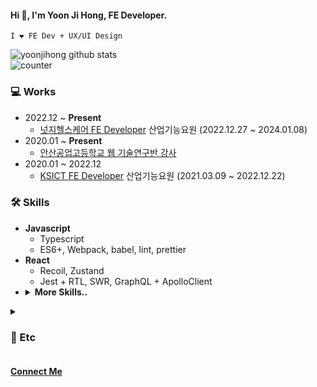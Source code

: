 #### Hi 👋, I'm Yoon Ji Hong, FE Developer. 
`I ❤️ FE Dev + UX/UI Design`



![yoonjihong github stats](https://github-readme-stats.vercel.app/api?username=yoonjihong&count_private=true&show_icons=true&theme=monokai)      
![counter](https://komarev.com/ghpvc/?username=yoonjihong)    

<!-- ### FE Developer -->


### 💻 Works
- 2022.12 ~ **Present** 
  - <a href="https://www.cashwalk.co/">넛지헬스케어 FE Developer</a> 산업기능요원 (2022.12.27 ~ 2024.01.08)
- 2020.01 ~ **Present** 
  - <a href="https://jiiiihong.tistory.com/" target="_blank">안산공업고등학교 웹 기술연구반 강사</a>
- 2020.01 ~ 2022.12
  - <a href="http://ksict.com/">KSICT FE Developer</a> 산업기능요원 (2021.03.09 ~ 2022.12.22)

### 🛠 Skills
- **Javascript**
  - Typescript
  - ES6+, Webpack, babel, lint, prettier
- **React**
  - Recoil, Zustand
  - Jest + RTL, SWR, GraphQL + ApolloClient
- <details>
  <summary><b>More Skills..</b></summary>
  <ul>
    <li>Vue</li>
    <li>HTML</li>
    <li>
      CSS
      <ul>
        <li>scss, sass</li>
        <li>Styled-component, material-ui, AntD</li>
      </ul>
     </li>
     <li>PHP</li>
    <li>Mysql</li>
    <li>Flutter</li>
  </ul>
</details>

<details>
  <summary><h3>🔗 Etc</h3></summary>
  <ul>
    <li><b>Interest skills</b>
      <ul>
        <li>React</li>
        <li>Typescript</li>
        <li>Flutter</li>
        <li><b>UX/UI Design</b></li>
      </ul>
    <li><b>Hobby</b>
        <ul>
          <li>work out 🏋🏻</li>
        </ul>
    </li>
    </li>
  </ul>
</details>

<h4><a href="mailto:wmsttks@gmail.com">Connect Me</a></h4>
